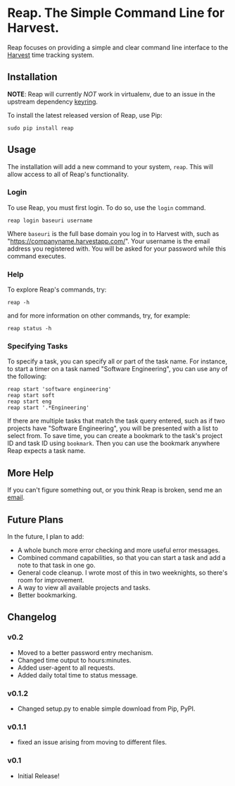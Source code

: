 # Reap. The Simple Command Line for Harvest.

Reap focuses on providing a simple and clear command line interface to the [Harvest](http://www.harvestapp.com) time tracking system.

## Installation

**NOTE**: Reap will currently *NOT* work in virtualenv, due to an issue in the upstream dependency [keyring](http://pypi.python.org/pypi/keyring).

To install the latest released version of Reap, use Pip:

    sudo pip install reap

## Usage

The installation will add a new command to your system, `reap`. This will allow access to all of Reap's functionality.

### Login

To use Reap, you must first login. To do so, use the `login` command.

    reap login baseuri username

Where `baseuri` is the full base domain you log in to Harvest with, such as "https://companyname.harvestapp.com/". Your username is the email address you registered with. You will be asked for your password while this command executes.

### Help

To explore Reap's commands, try:

    reap -h

and for more information on other commands, try, for example:

    reap status -h

### Specifying Tasks

To specify a task, you can specify all or part of the task name. For instance, to start a timer on a task named "Software Engineering", you can use any of the following:

    reap start 'software engineering'
    reap start soft
    reap start eng
    reap start '.*Engineering'

If there are multiple tasks that match the task query entered, such as if two projects have "Software Engineering", you will be presented with a list to select from. To save time, you can create a bookmark to the task's project ID and task ID using `bookmark`. Then you can use the bookmark anywhere Reap expects a task name.

## More Help

If you can't figure something out, or you think Reap is broken, send me an [email](http://www.google.com/recaptcha/mailhide/d?k=01Setbc2JX7fNIQvHb-xyRqA==&c=J27oPGH6BTxbJKfL2FXzDSIGtNL1BzvC4Xt4Jomxcss=).

## Future Plans

In the future, I plan to add:

* A whole bunch more error checking and more useful error messages.
* Combined command capabilities, so that you can start a task and add a note to that task in one go.
* General code cleanup. I wrote most of this in two weeknights, so there's room for improvement.
* A way to view all available projects and tasks.
* Better bookmarking.

## Changelog

### v0.2

* Moved to a better password entry mechanism.
* Changed time output to hours:minutes.
* Added user-agent to all requests.
* Added daily total time to status message.

### v0.1.2

* Changed setup.py to enable simple download from Pip, PyPI.

### v0.1.1

* fixed an issue arising from moving to different files.

### v0.1

* Initial Release!
